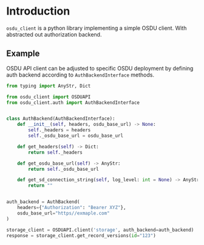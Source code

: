 # Introduction

`osdu_client` is a python library implementing a simple OSDU client. With abstracted out authorization backend.

## Example
OSDU API client can be adjusted to specific OSDU deployment by defining auth backend according to `AuthBackendInterface` methods.

```python
from typing import AnyStr, Dict

from osdu_client import OSDUAPI
from osdu_client.auth import AuthBackendInterface


class AuthBackend(AuthBackendInterface):
    def __init__(self, headers, osdu_base_url) -> None:
        self._headers = headers
        self._osdu_base_url = osdu_base_url

    def get_headers(self) -> Dict:
        return self._headers

    def get_osdu_base_url(self) -> AnyStr:
        return self._osdu_base_url

    def get_sd_connection_string(self, log_level: int = None) -> AnyStr:
        return ""


auth_backend = AuthBackend(
    headers={"Authorization": "Bearer XYZ"},
    osdu_base_url="https//exmaple.com"
)

storage_client = OSDUAPI.client('storage', auth_backend=auth_backend)
response = storage_client.get_record_versions(id="123")

```